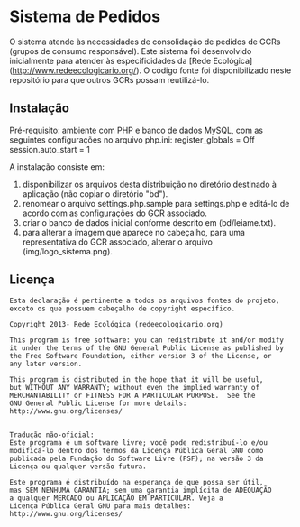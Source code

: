﻿Sistema de Pedidos
==================

O sistema atende às necessidades de consolidação de pedidos de GCRs (grupos de consumo responsável). Este sistema foi desenvolvido inicialmente para atender às especificidades da [Rede Ecológica] (http://www.redeecologicario.org/). O código fonte foi disponibilizado neste repositório para que outros GCRs possam reutilizá-lo.


Instalação
----------
Pré-requisito: ambiente com PHP e banco de dados MySQL, com as seguintes configurações no arquivo php.ini:
 register_globals = Off
 session.auto_start = 1

A instalação consiste em:
1) disponibilizar os arquivos desta distribuição no diretório destinado à aplicação (não copiar o diretório "bd").
2) renomear o arquivo settings.php.sample para settings.php e editá-lo de acordo com as configurações do GCR associado.
3) criar o banco de dados inicial conforme descrito em (bd/leiame.txt).
4) para alterar a imagem que aparece no cabeçalho, para uma representativa do GCR associado, alterar o arquivo (img/logo_sistema.png).


Licença
----------

	Esta declaração é pertinente a todos os arquivos fontes do projeto, 
	exceto os que possuem cabeçalho de copyright específico. 
	
    Copyright 2013- Rede Ecológica (redeecologicario.org)
	
	This program is free software: you can redistribute it and/or modify
    it under the terms of the GNU General Public License as published by
    the Free Software Foundation, either version 3 of the License, or
    any later version.

    This program is distributed in the hope that it will be useful,
    but WITHOUT ANY WARRANTY; without even the implied warranty of
    MERCHANTABILITY or FITNESS FOR A PARTICULAR PURPOSE.  See the
    GNU General Public License for more details:
    http://www.gnu.org/licenses/


    Tradução não-oficial:
    Este programa é um software livre; você pode redistribuí-lo e/ou 
    modificá-lo dentro dos termos da Licença Pública Geral GNU como 
    publicada pela Fundação do Software Livre (FSF); na versão 3 da 
    Licença ou qualquer versão futura.

    Este programa é distribuído na esperança de que possa ser útil, 
    mas SEM NENHUMA GARANTIA; sem uma garantia implícita de ADEQUAÇÃO
    a qualquer MERCADO ou APLICAÇÃO EM PARTICULAR. Veja a
    Licença Pública Geral GNU para mais detalhes:
    http://www.gnu.org/licenses/
